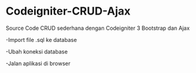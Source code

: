 # Codeigniter-CRUD-Ajax
Source Code CRUD sederhana dengan Codeigniter 3 Bootstrap dan Ajax

-Import file .sql ke database

-Ubah koneksi database

-Jalan aplikasi di browser

